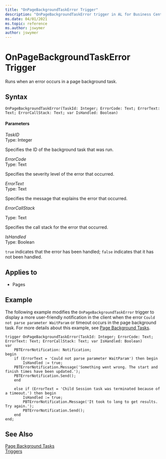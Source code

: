 ```yaml
---
title: "OnPageBackgroundTaskError Trigger"
description: "OnPageBackgroundTaskError trigger in AL for Business Central."
ms.date: 04/01/2021
ms.topic: reference
ms.author: jswymer
author: jswymer
---
```


# OnPageBackgroundTaskError Trigger

Runs when an error occurs in a page background task.

## Syntax  

```AL
OnPageBackgroundTaskError(TaskId: Integer; ErrorCode: Text; ErrorText: Text; ErrorCallStack: Text; var IsHandled: Boolean)  
```  

#### Parameters

*TaskID*  
Type: Integer  

Specifies the ID of the background task that was run.  

*ErrorCode*  
Type: Text  

Specifies the severity level of the error that occurred.  

*ErrorText*  
Type: Text  

Specifies the message that explains the error that occurred.

*ErrorCallStack*

Type: Text

Specifies the call stack for the error that occurred.

 *IsHandled*  
 Type: Boolean  

 `true` indicates that the error has been handled; `false` indicates that it has not been handled.  

## Applies to  

- Pages

## Example  

The following example modifies the `OnPageBackgroundTaskError` trigger to display a more user-friendly notification in the client when the error `Could not parse parameter WaitParam` or timeout occurs in the page background task. For more details about this example, see [Page Background Tasks](../devenv-page-background-tasks.md).

```AL
trigger OnPageBackgroundTaskError(TaskId: Integer; ErrorCode: Text; ErrorText: Text; ErrorCallStack: Text; var IsHandled: Boolean)
var
    PBTErrorNotification: Notification;
begin
    if (ErrorText = 'Could not parse parameter WaitParam') then begin
        IsHandled := true;
    PBTErrorNotification.Message('Something went wrong. The start and finish times have been updated.');
    PBTErrorNotification.Send();
    end
    
    else if (ErrorText = 'Child Session task was terminated because of a timeout.') then begin
        IsHandled := true;
        PBTErrorNotification.Message('It took to long to get results. Try again.');
        PBTErrorNotification.Send();
    end
end;
```

## See Also

[Page Background Tasks](../devenv-page-background-tasks.md)  
[Triggers](devenv-triggers.md)  